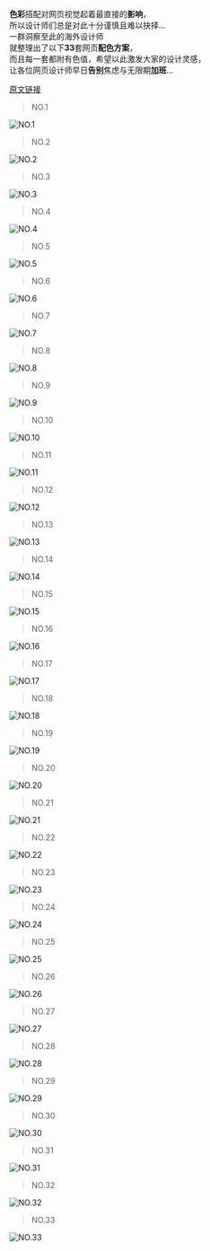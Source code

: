**色彩**搭配对网页视觉起着最直接的**影响**，  
所以设计师们总是对此十分谨慎且难以抉择...  
一群洞察至此的海外设计师  
就整理出了以下**33**套网页**配色方案**，  
而且每一套都附有色值，希望以此激发大家的设计灵感，  
让各位网页设计师早日**告别**焦虑与无限期**加班**...

[原文链接](http://www.toutiao.com/a6409764027849769217/?tt_from=weixin&utm_campaign=client_share&app=news_article&utm_source=weixin&iid=8936260433&utm_medium=toutiao_ios&wxshare_count=1)

> NO.1

![](http://p1.pstatp.com/large/1b860000e3419cd0b911 "NO.1")

> NO.2

![](http://p1.pstatp.com/large/1c5b000382e0066b5045 "NO.2")

> NO.3

![](http://p1.pstatp.com/large/1c5b000382dfbb8d5a3b "NO.3")

> NO.4

![](http://p3.pstatp.com/large/1b860000e343a156aca1 "NO.4")

> NO.5

![](http://p1.pstatp.com/large/1c5d0000e3f3db3602ff "NO.5")

> NO.6

![](http://p1.pstatp.com/large/1b860000e34945d964f7 "NO.6")

> NO.7

![](https://camo.githubusercontent.com/49f41d8ce389aca37f8411e5ad29f86133567b3d/687474703a2f2f70332e7073746174702e636f6d2f6c617267652f3163356230303033383265326335643331396235 "NO.7")

> NO.8

![](https://camo.githubusercontent.com/21743540651295a03317566fc65beb77868eeb19/687474703a2f2f70332e7073746174702e636f6d2f6c617267652f3163356630303031303665303939663531363333 "NO.8")

> NO.9

![](https://camo.githubusercontent.com/b82cd93df0e0374c2759a2a3c8f57c5ca35ac302/687474703a2f2f70332e7073746174702e636f6d2f6c617267652f3163356630303031303665326330393937633232 "NO.9")

> NO.10

![](https://camo.githubusercontent.com/4d8f8a20003f1777a55f1fa4fe8c2bb7005cfeb8/687474703a2f2f70332e7073746174702e636f6d2f6c617267652f3163356230303033383265353030396135646463 "NO.10")

> NO.11

![](https://camo.githubusercontent.com/d69a223d81c98e0911469e3deef4948fccd27dbc/687474703a2f2f70332e7073746174702e636f6d2f6c617267652f3162383630303030653334366165383865383162 "NO.11")

> NO.12

![](https://camo.githubusercontent.com/8b459953e6d123438215c96755bf1f6b2956af49/687474703a2f2f70312e7073746174702e636f6d2f6c617267652f3162383630303030653334346263303437666561 "NO.12")

> NO.13

![](https://camo.githubusercontent.com/2c02bb23ed6b8bed1615eb6c9ee8c0f11b80df4c/687474703a2f2f70322e7073746174702e636f6d2f6c617267652f3163356630303031303734303065343762656562 "NO.13")

> NO.14

![](https://camo.githubusercontent.com/7bb5b5e5130274d2c5d19ca9087fb0578bf0d6fa/687474703a2f2f70392e7073746174702e636f6d2f6c617267652f3163356630303031303665383238323834653334 "NO.14")

> NO.15

![](https://camo.githubusercontent.com/75656bf6f9ecbb2a05221ff99c23ac035850bbe7/687474703a2f2f70332e7073746174702e636f6d2f6c617267652f3163363030303030656163646562663163393538 "NO.15")

> NO.16

![](https://camo.githubusercontent.com/177a6d1a99eff4e99a70d5675505b9e6657f871b/687474703a2f2f70332e7073746174702e636f6d2f6c617267652f3163356230303033383265393332363966666138 "NO.16")

> NO.17

![](https://camo.githubusercontent.com/56fe766104b40f3cc48b85f2f88976e750168095/687474703a2f2f70312e7073746174702e636f6d2f6c617267652f3163356430303030653366666138653965353465 "NO.17")

> NO.18

![](https://camo.githubusercontent.com/56c07640bd7019fa964512dd11e0c464e3a0a2c9/687474703a2f2f70332e7073746174702e636f6d2f6c617267652f3163356630303031303665346239323064636365 "NO.18")

> NO.19

![](https://camo.githubusercontent.com/7e564a87faefd5c7545c83215e707b7d27b3433f/687474703a2f2f70392e7073746174702e636f6d2f6c617267652f3163363030303030656163353662356538366263 "NO.19")

> NO.20

![](https://camo.githubusercontent.com/2f5222d3a6dca4c7ed5cfc15efe6e16b84c20ed2/687474703a2f2f70312e7073746174702e636f6d2f6c617267652f3163356430303030653366353862643762663237 "NO.20")

> NO.21

![](https://camo.githubusercontent.com/16b1f74d7cf14a2c0e3684966d9654beaade26c3/687474703a2f2f70332e7073746174702e636f6d2f6c617267652f3163363030303030656163393634613562616331 "NO.21")

> NO.22

![](https://camo.githubusercontent.com/67e2952a106d8d27217d582b1b639a60851c77d1/687474703a2f2f70392e7073746174702e636f6d2f6c617267652f3163356330303032323230353338666633663433 "NO.22")

> NO.23

![](https://camo.githubusercontent.com/cc2e9240e538c3c83cbe7f1ab6f7ace77d5dc836/687474703a2f2f70392e7073746174702e636f6d2f6c617267652f3163356430303030653366636465656539613462 "NO.23")

> NO.24

![](https://camo.githubusercontent.com/81a41aa65b4ed468279033fcc8e98e7a0fb89a1c/687474703a2f2f70312e7073746174702e636f6d2f6c617267652f3163356230303033383265343464323165356239 "NO.24")

> NO.25

![](https://camo.githubusercontent.com/8fdea2e657a8d4f71ec42c94c3796b6034612a74/687474703a2f2f70312e7073746174702e636f6d2f6c617267652f3163356630303031303665356166303366306135 "NO.25")

> NO.26

![](https://camo.githubusercontent.com/d92168ba6533536c71bc0b33a95868ab3df0e5e2/687474703a2f2f70332e7073746174702e636f6d2f6c617267652f3163356330303032323230386134613463613234 "NO.26")

> NO.27

![](https://camo.githubusercontent.com/8b5ae5dadcf9f99759d483239102122405aa5074/687474703a2f2f70332e7073746174702e636f6d2f6c617267652f3162383630303030653334383462336564356265 "NO.27")

> NO.28

![](https://camo.githubusercontent.com/ebbb77e9bd90648e1c0e4712f12c8b1523521648/687474703a2f2f70322e7073746174702e636f6d2f6c617267652f3162383630303030653334633536376564366263 "NO.28")

> NO.29

![](https://camo.githubusercontent.com/14bce663bdd50f7140d3b29cab8a352b507e6047/687474703a2f2f70332e7073746174702e636f6d2f6c617267652f3163356630303031303665613336643264653437 "NO.29")

> NO.30

![](https://camo.githubusercontent.com/769356d8fa8bae710f8b081e69c422ef640e98a8/687474703a2f2f70332e7073746174702e636f6d2f6c617267652f3162383630303030653334616533363137646434 "NO.30")

> NO.31

![](https://camo.githubusercontent.com/b467b05a39e0a851236b677549ab1768ed53d5c1/687474703a2f2f70312e7073746174702e636f6d2f6c617267652f3162383330303033383232633066653035393137 "NO.31")

> NO.32

![](https://camo.githubusercontent.com/064364acb9197bbf8e840e83ed04ae87884cb588/687474703a2f2f70322e7073746174702e636f6d2f6c617267652f3163356230303033383265386131353630613838 "NO.32")

> NO.33

![](https://camo.githubusercontent.com/ab602cf30ce8e44ad49f5a045f5c3b47baff9e1b/687474703a2f2f70332e7073746174702e636f6d2f6c617267652f3163363030303030656163623438306464303061 "NO.33")

